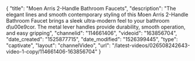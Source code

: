 {
    "title": "Moen Arris 2-Handle Bathroom Faucets",
    "description": "The elegant lines and smooth contemporary styling of this Moen Arris 2-Handle Bathroom Faucet brings a sleek ultra-modern feel to your bathroom d\u00e9cor. The metal lever handles provide durability, smooth operation, and easy gripping",
    "channelid": "114661406",
    "videoid": "163856704",
    "date_created": "1525877715",
    "date_modified": "1526399445",
    "type": "captivate",
    "layout": "channelVideo",
    "url": "\/latest-videos\/026508242643-video-1-copy\/114661406-163856704"
}
